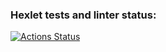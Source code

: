### Hexlet tests and linter status:
[![Actions Status](https://github.com/v-b-a/java-project-73/workflows/hexlet-check/badge.svg)](https://github.com/v-b-a/java-project-73/actions)